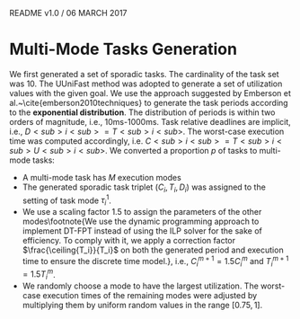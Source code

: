 README v1.0 / 06 MARCH 2017

# Multi-Mode Tasks Generation

We first generated a set of sporadic tasks. The cardinality of the task set was 10.
The UUniFast method was adopted to generate a set of utilization values with the given goal.
We use the approach suggested by Emberson et al.~\cite{emberson2010techniques} to generate the task periods according to the **exponential distribution**.
 The distribution of periods is within two orders of magnitude, i.e., $10$ms-$1000$ms. Task relative deadlines are implicit, i.e., $D<sub>i<sub>=T<sub>i<sub>$. 
 The worst-case execution time was computed accordingly, i.e. $C<sub>i<sub>=T<sub>i<sub>U<sub>i<sub>$.
 We converted a proportion $p$ of tasks to multi-mode tasks:

* A multi-mode task has $M$ execution modes
* The generated sporadic task triplet $(C_i,T_i,D_i)$ was assigned to the setting of task mode $\tau_i^1$.
* We use a scaling factor $1.5$ to assign     the parameters of the other modes\footnote{We use the dynamic
        programming approach to implement DT-FPT instead of using the ILP
        solver for the sake of efficiency. To comply with it, we apply a correction factor $\frac{\ceiling{T_i}}{T_i}$ on both the generated period and execution time to ensure the discrete time model.}, i.e., $C_i^{m+1}=1.5C_i^{m}$ and 
    $T_i^{m+1}=1.5T_i^{m}$. 
* We randomly choose a mode to have the largest 
    utilization. The worst-case execution times of the remaining modes 
    were adjusted by multiplying them by uniform random 
    values in the range $[0.75, 1]$.
